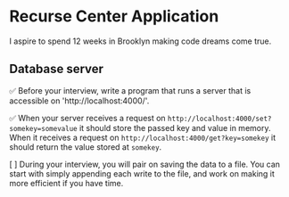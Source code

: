 # Recurse Center Application

I aspire to spend 12 weeks in Brooklyn making code dreams come true.

## Database server

✅  Before your interview, write a program that runs a server that is accessible on 'http://localhost:4000/'.

✅ When your server receives a request on `http://localhost:4000/set?somekey=somevalue` it should store the passed key and value in memory. When it receives a request on `http://localhost:4000/get?key=somekey` it should return the value stored at `somekey`.

[ ] During your interview, you will pair on saving the data to a file. You can start with simply appending each write to the file, and work on making it more efficient if you have time.
